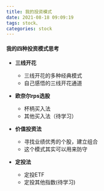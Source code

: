 ```yaml
---
title: 我的投资模式
date: 2021-08-18 09:09:19
tags: stock、
categories: stock
---
```




#### 我的四种投资模式思考

* **三线开花**
  * 三线开花的多种经典模式
  * 自己感悟的三线开花通道

* **欧奈尔rps选股**
  * 杯柄买入法
  * 其他买入法（待学习）

* **价值投资法**
  * 寻找业绩优秀的个股，建立组合
  * 这个模式其实可以用来防守

* **定投法**
  * 定投ETF
  * 定投其他指数(待学习)

​         
